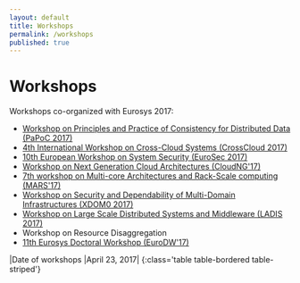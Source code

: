 ```yaml
---
layout: default
title: Workshops
permalink: /workshops
published: true
---
```

# Workshops

Workshops co-organized with Eurosys 2017:

* <a href="http://software.imdea.org/Conferences/PAPOC17/" target="_blank"> Workshop on Principles and Practice of Consistency for Distributed Data (PaPoC 2017)</a>
* <a href="http://www.comp.lancs.ac.uk/~elkhatib/crosscloud/" target="_blank"> 4th International Workshop on Cross-Cloud Systems (CrossCloud 2017) </a>
* <a href="http://www.sharcs-project.eu/eurosec-2017/" target="_blank"> 10th European Workshop on System Security (EuroSec 2017) </a> 
* <a href="http://cuc.ucc.ie/CloudNG2017/" target="_blank"> Workshop on Next Generation Cloud Architectures (CloudNG'17) </a> 
* <a href="http://sites.google.com/site/mars2017eurosys/home" target="_blank"> 7th workshop on Multi-core Architectures and Rack-Scale computing (MARS'17) </a> 
* <a href="http://xdom0-2017.di.fc.ul.pt/" target="_blank"> Workshop on Security and Dependability of Multi-Domain Infrastructures (XDOM0 2017) </a>
* <a href="http://ladisworkshop.org/" target="_blank"> Workshop on Large Scale Distributed Systems and Middleware (LADIS 2017) </a>  
* Workshop on Resource Disaggregation 
* <a href="http://eurodw17.kaust.edu.sa/" target="_blank"> 11th Eurosys Doctoral Workshop (EuroDW'17)</a>  

|Date of workshops								|April 23, 2017|
{:class='table table-bordered table-striped'}

